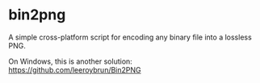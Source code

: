 bin2png
=======

A simple cross-platform script for encoding any binary file into a lossless PNG.

On Windows, this is another solution: https://github.com/leeroybrun/Bin2PNG
